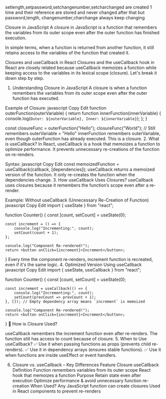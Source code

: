 setlength,setpassword,setchangenumber,setcharchanged are created 1 time and their reference are stored and never changed after that
but password,length, changenumber,charchange always keep changing


Closure in JavaScript
A closure in JavaScript is a function that remembers the variables from its outer scope even after the outer function has finished execution.

In simple terms, when a function is returned from another function, it still retains access to the variables of the function that created it.


Closures and useCallback in React
Closures and the useCallback hook in React are closely related because useCallback memoizes a function while keeping access to the variables in its lexical scope (closure). Let's break it down step by step.

1. Understanding Closure in JavaScript
A closure is when a function remembers the variables from its outer scope even after the outer function has executed.

Example of Closure:
javascript
Copy
Edit
function outerFunction(outerVariable) {
    return function innerFunction(innerVariable) {
        console.log(`Outer: ${outerVariable}, Inner: ${innerVariable}`);
    };
}

const closureFunc = outerFunction("Hello");
closureFunc("World"); // Still remembers outerVariable = "Hello"
innerFunction remembers outerVariable, even though outerFunction has already executed.
This is a closure.
2. What is useCallback?
In React, useCallback is a hook that memoizes a function to optimize performance.
It prevents unnecessary re-creations of the function on re-renders.

Syntax:
javascript
Copy
Edit
const memoizedFunction = useCallback(callback, [dependencies]);
useCallback returns a memoized version of the function.
It only re-creates the function when the dependencies change.
3. How useCallback Uses Closures?
useCallback uses closures because it remembers the function’s scope even after a re-render.

Example: Without useCallback (Unnecessary Re-Creation of Function)
javascript
Copy
Edit
import { useState } from "react";

function Counter() {
    const [count, setCount] = useState(0);

    const increment = () => {
        console.log("Incrementing:", count);
        setCount(count + 1);
    };

    console.log("Component Re-rendered!");
    return <button onClick={increment}>Increment</button>;
}
Every time the component re-renders, increment function is recreated, even if it's the same logic.
4. Optimized Version Using useCallback
javascript
Copy
Edit
import { useState, useCallback } from "react";

function Counter() {
    const [count, setCount] = useState(0);

    const increment = useCallback(() => {
        console.log("Incrementing:", count);
        setCount(prevCount => prevCount + 1);
    }, []); // Empty dependency array means `increment` is memoized

    console.log("Component Re-rendered!");
    return <button onClick={increment}>Increment</button>;
}
🔹 How is Closure Used?

useCallback remembers the increment function even after re-renders.
The function still has access to count because of closure.
5. When to Use useCallback?
✅ Use it when passing functions as props (prevents child re-renders).
✅ Use it in dependency arrays (ensures stable functions).
✅ Use it when functions are inside useEffect or event handlers.

6. Closure vs. useCallback – Key Differences
Feature	Closure	useCallback
Definition	Function remembers variables from its outer scope	React hook that memoizes a function
Purpose	Retain state even after execution	Optimize performance & avoid unnecessary function re-creation
When Used?	Any JavaScript function can create closures	Used in React components to prevent re-renders
